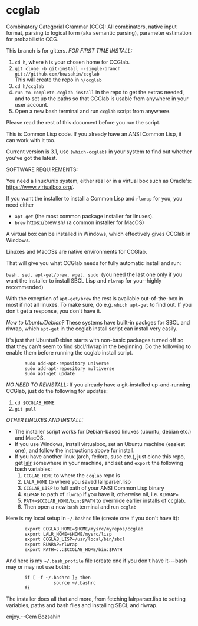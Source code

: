 # ccglab
Combinatory Categorial Grammar (CCG): All combinators, native input format, parsing to logical form (aka semantic parsing), parameter estimation for probabilistic CCG.

This branch is for gitters. <em>FOR FIRST TIME INSTALL:</em>

<ol>
<li> <code>cd h</code>, where <code>h</code> is your chosen home for CCGlab.
<li> <code>git clone -b git-install --single-branch git://github.com/bozsahin/ccglab</code>
<br>This will create the repo in <code>h/ccglab</code>
<li> <code>cd h/ccglab</code>
<li> <code>run-to-complete-ccglab-install</code> in the repo to get the extras needed, and to set up the paths so that CCGlab is usable from anywhere in your user account.
<li> Open a new bash terminal and run <code>ccglab</code> script from anywhere.
</ol>

Please read the rest of this document before you run the script.

This is Common Lisp code. If you already have an ANSI Common Lisp, it can work with it too.

Current version is 3.1, use <code>(which-ccglab)</code> in your system to find out whether you've got the latest.

SOFTWARE REQUIREMENTS:

You need a linux/unix system, either real or in a virtual box such as Oracle's: https://www.virtualbox.org/.

If you want the installer to install a Common Lisp and <code>rlwrap</code> for you, you need either
<ul>
<li> <code>apt-get</code> (the most common package installer for linuxes).
<li> <code>brew</code> https://brew.sh/ (a common installer for MacOS)
</ul>

A virtual box can be installed in Windows, which effectively gives CCGlab in Windows.

Linuxes and MacOSs are native environments for CCGlab.

That will give you what CCGlab needs for fully automatic install and run:

<code>bash, sed, apt-get/brew, wget, sudo </code>(you need the last one only if you want the installer to install SBCL Lisp and <code>rlwrap</code> for you--highly recommended)

With the exception of <code>apt-get/brew</code> the rest is available out-of-the-box in most if not all linuxes. 
To make sure, do e.g. <code>which apt-get</code> to find out. If you don't get a response, you don't have it.

<em>New to Ubuntu/Debian?</em>
These systems have built-in packges for SBCL and rlwrap, which <code>apt-get</code> in the ccglab install script
can install very easily. 

It's just that Ubuntu/Debian starts with non-basic packages turned off so that they can't seem to find sbcl/rlwrap
in the beginning. Do the following to enable them before running
the ccglab install script.

           sudo add-apt-repository universe
           sudo add-apt-repository multiverse
           sudo apt-get update

<em>NO NEED TO REINSTALL:</em> If you already have a git-installed up-and-running CCGlab, just do the following for updates:

<ol>
<li><code>cd $CCGLAB_HOME</code>
<li><code>git pull</code>
</ol>

<em>OTHER LINUXES AND INSTALL:</em>

<ul>
<li> The installer script works for Debian-based linuxes (ubuntu, debian etc.) and MacOS.
<li> If you use Windows, install virtualbox, set an Ubuntu machine (easiest one), and follow the instructions above for install.
<li> If you have another linux (arch, fedora, suse etc.), just clone this repo, get <a href="http://web.science.mq.edu.au/~mjohnson/code/lalrparser.lisp">lalr</a>
somewhere in your machine, and set and <code>export</code> the following bash variables:
<ol>
<li><code>CCGLAB_HOME</code> to where the <code>ccglab</code> repo is
<li><code>LALR_HOME</code> to where you saved lalrparser.lisp
<li><code>CCGLAB_LISP</code> to full path of your ANSI Common Lisp binary
<li><code>RLWRAP</code> to path of <code>rlwrap</code> if you have it, otherwise nil, i.e. <code>RLWRAP=</code>
<li><code>PATH=$CCGLAB_HOME/bin:$PATH</code> to overrride earlier installs of ccglab.
<li> Then open a new <code>bash</code> terminal and run <code>ccglab</code>
</ol>
</ul>

Here is my local setup in <code>~/.bashrc</code> file (create one if you don't have it):

           export CCGLAB_HOME=$HOME/mysrc/myrepos/ccglab
           export LALR_HOME=$HOME/mysrc/lisp
           export CCGLAB_LISP=/usr/local/bin/sbcl
           export RLWRAP=rlwrap
           export PATH=:.:$CCGLAB_HOME/bin:$PATH 
           
And here is my <code>~/.bash_profile</code> file (create one if you don't have it---bash may or may not use both):

           if [ -f ~/.bashrc ]; then
                      source ~/.bashrc
           fi

The installer does all that and more, from fetching lalrparser.lisp to setting variables, paths and bash files and installing
SBCL and rlwrap.

enjoy.--Cem Bozsahin
